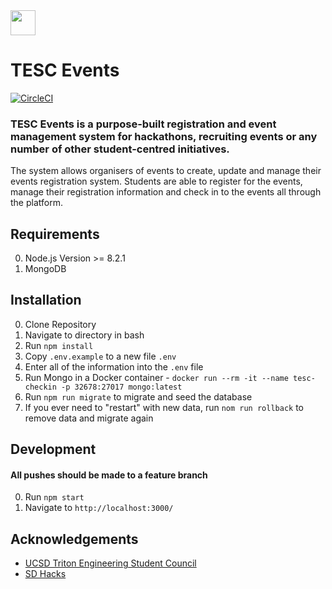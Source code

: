 <img src="https://github.com/UCSDTESC/Check-in/blob/master/src/assets/public/img/vectors/tesc-blue.svg" height="40px" />

# TESC Events
[![CircleCI](https://circleci.com/gh/UCSDTESC/Check-in.svg?style=svg)](https://circleci.com/gh/UCSDTESC/Check-in)
### TESC Events is a purpose-built registration and event management system for hackathons, recruiting events or any number of other student-centred initiatives. 
The system allows organisers of events to create, update and manage their events registration system. Students are able to register for the events, manage their registration information and check in to the events all through the platform.

## Requirements
0. Node.js Version >= 8.2.1
1. MongoDB

## Installation
0. Clone Repository
1. Navigate to directory in bash
2. Run ```npm install```
3. Copy ```.env.example``` to a new file ```.env```
4. Enter all of the information into the ```.env``` file
5. Run Mongo in a Docker container - ```docker run --rm -it --name tesc-checkin -p 32678:27017 mongo:latest```
6. Run ```npm run migrate``` to migrate and seed the database
7. If you ever need to "restart" with new data, run ```nom run rollback``` to remove data and migrate again

## Development
#### All pushes should be made to a feature branch
0. Run ```npm start```
1. Navigate to ```http://localhost:3000/```

## Acknowledgements
* [UCSD Triton Engineering Student Council](http://tesc.ucsd.edu)
* [SD Hacks](https://github.com/SDHacks)
